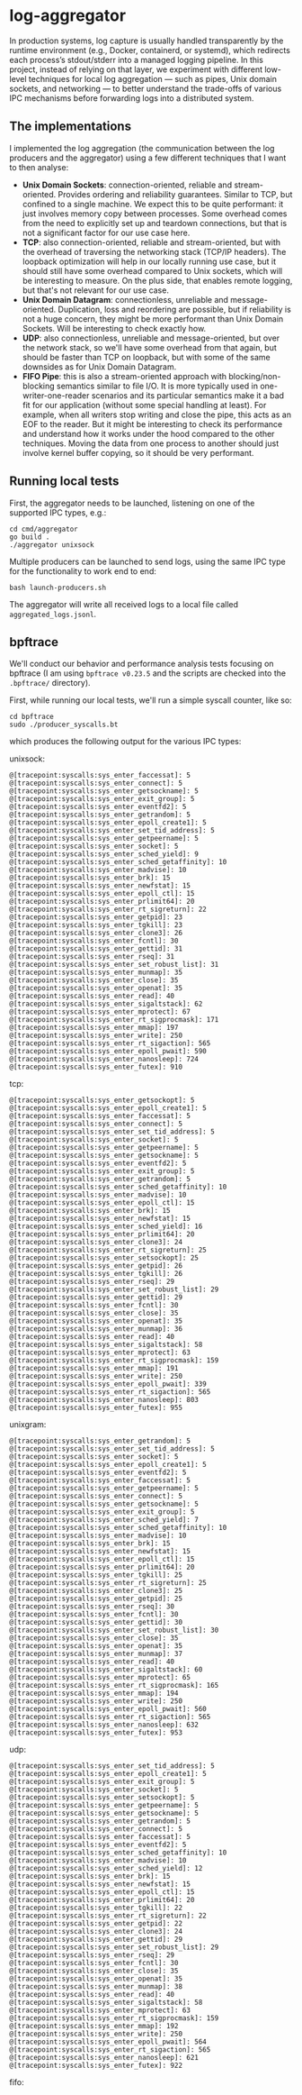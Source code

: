 # log-aggregator

In production systems, log capture is usually handled transparently by the runtime environment (e.g., Docker, containerd, or systemd), which redirects each process’s stdout/stderr into a managed logging pipeline. In this project, instead of relying on that layer, we experiment with different low-level techniques for local log aggregation — such as pipes, Unix domain sockets, and networking — to better understand the trade-offs of various IPC mechanisms before forwarding logs into a distributed system.

## The implementations

I implemented the log aggregation (the communication between the log producers and the aggregator) using a few different techniques that I want to then analyse:
- **Unix Domain Sockets**: connection-oriented, reliable and stream-oriented. Provides ordering and reliability guarantees. Similar to TCP, but confined to a single machine. We expect this to be quite performant: it just involves memory copy between processes. Some overhead comes from the need to explicitly set up and teardown connections, but that is not a significant factor for our use case here.
- **TCP**: also connection-oriented, reliable and stream-oriented, but with the overhead of traversing the networking stack (TCP/IP headers). The loopback optimization will help in our locally running use case, but it should still have some overhead compared to Unix sockets, which will be interesting to measure. On the plus side, that enables remote logging, but that's not relevant for our use case.
- **Unix Domain Datagram**: connectionless, unreliable and message-oriented. Duplication, loss and reordering are possible, but if reliability is not a huge concern, they might be more performant than Unix Domain Sockets. Will be interesting to check exactly how. 
- **UDP**: also connectionless, unreliable and message-oriented, but over the network stack, so we'll have some overhead from that again, but should be faster than TCP on loopback, but with some of the same downsides as for Unix Domain Datagram.
- **FIFO Pipe**: this is also a stream-oriented approach with blocking/non-blocking semantics similar to file I/O. It is more typically used in one-writer-one-reader scenarios and its particular semantics make it a bad fit for our application (without some special handling at least). For example, when all writers stop writing and close the pipe, this acts as an EOF to the reader. But it might be interesting to check its performance and understand how it works under the hood compared to the other techniques. Moving the data from one process to another should just involve kernel buffer copying, so it should be very performant.

## Running local tests

First, the aggregator needs to be launched, listening on one of the supported IPC types, e.g.:
```
cd cmd/aggregator
go build .
./aggregator unixsock
```

Multiple producers can be launched to send logs, using the same IPC type for the functionality to work end to end:
```
bash launch-producers.sh
```

The aggregator will write all received logs to a local file called `aggregated_logs.jsonl`.

## bpftrace

We'll conduct our behavior and performance analysis tests focusing on bpftrace (I am using `bpftrace v0.23.5` and the scripts are checked into the `.bpftrace/` directory).

First, while running our local tests, we'll run a simple syscall counter, like so:
```
cd bpftrace
sudo ./producer_syscalls.bt
```

which produces the following output for the various IPC types:

unixsock:
```
@[tracepoint:syscalls:sys_enter_faccessat]: 5
@[tracepoint:syscalls:sys_enter_connect]: 5
@[tracepoint:syscalls:sys_enter_getsockname]: 5
@[tracepoint:syscalls:sys_enter_exit_group]: 5
@[tracepoint:syscalls:sys_enter_eventfd2]: 5
@[tracepoint:syscalls:sys_enter_getrandom]: 5
@[tracepoint:syscalls:sys_enter_epoll_create1]: 5
@[tracepoint:syscalls:sys_enter_set_tid_address]: 5
@[tracepoint:syscalls:sys_enter_getpeername]: 5
@[tracepoint:syscalls:sys_enter_socket]: 5
@[tracepoint:syscalls:sys_enter_sched_yield]: 9
@[tracepoint:syscalls:sys_enter_sched_getaffinity]: 10
@[tracepoint:syscalls:sys_enter_madvise]: 10
@[tracepoint:syscalls:sys_enter_brk]: 15
@[tracepoint:syscalls:sys_enter_newfstat]: 15
@[tracepoint:syscalls:sys_enter_epoll_ctl]: 15
@[tracepoint:syscalls:sys_enter_prlimit64]: 20
@[tracepoint:syscalls:sys_enter_rt_sigreturn]: 22
@[tracepoint:syscalls:sys_enter_getpid]: 23
@[tracepoint:syscalls:sys_enter_tgkill]: 23
@[tracepoint:syscalls:sys_enter_clone3]: 26
@[tracepoint:syscalls:sys_enter_fcntl]: 30
@[tracepoint:syscalls:sys_enter_gettid]: 31
@[tracepoint:syscalls:sys_enter_rseq]: 31
@[tracepoint:syscalls:sys_enter_set_robust_list]: 31
@[tracepoint:syscalls:sys_enter_munmap]: 35
@[tracepoint:syscalls:sys_enter_close]: 35
@[tracepoint:syscalls:sys_enter_openat]: 35
@[tracepoint:syscalls:sys_enter_read]: 40
@[tracepoint:syscalls:sys_enter_sigaltstack]: 62
@[tracepoint:syscalls:sys_enter_mprotect]: 67
@[tracepoint:syscalls:sys_enter_rt_sigprocmask]: 171
@[tracepoint:syscalls:sys_enter_mmap]: 197
@[tracepoint:syscalls:sys_enter_write]: 250
@[tracepoint:syscalls:sys_enter_rt_sigaction]: 565
@[tracepoint:syscalls:sys_enter_epoll_pwait]: 590
@[tracepoint:syscalls:sys_enter_nanosleep]: 724
@[tracepoint:syscalls:sys_enter_futex]: 910
```

tcp:
```
@[tracepoint:syscalls:sys_enter_getsockopt]: 5
@[tracepoint:syscalls:sys_enter_epoll_create1]: 5
@[tracepoint:syscalls:sys_enter_faccessat]: 5
@[tracepoint:syscalls:sys_enter_connect]: 5
@[tracepoint:syscalls:sys_enter_set_tid_address]: 5
@[tracepoint:syscalls:sys_enter_socket]: 5
@[tracepoint:syscalls:sys_enter_getpeername]: 5
@[tracepoint:syscalls:sys_enter_getsockname]: 5
@[tracepoint:syscalls:sys_enter_eventfd2]: 5
@[tracepoint:syscalls:sys_enter_exit_group]: 5
@[tracepoint:syscalls:sys_enter_getrandom]: 5
@[tracepoint:syscalls:sys_enter_sched_getaffinity]: 10
@[tracepoint:syscalls:sys_enter_madvise]: 10
@[tracepoint:syscalls:sys_enter_epoll_ctl]: 15
@[tracepoint:syscalls:sys_enter_brk]: 15
@[tracepoint:syscalls:sys_enter_newfstat]: 15
@[tracepoint:syscalls:sys_enter_sched_yield]: 16
@[tracepoint:syscalls:sys_enter_prlimit64]: 20
@[tracepoint:syscalls:sys_enter_clone3]: 24
@[tracepoint:syscalls:sys_enter_rt_sigreturn]: 25
@[tracepoint:syscalls:sys_enter_setsockopt]: 25
@[tracepoint:syscalls:sys_enter_getpid]: 26
@[tracepoint:syscalls:sys_enter_tgkill]: 26
@[tracepoint:syscalls:sys_enter_rseq]: 29
@[tracepoint:syscalls:sys_enter_set_robust_list]: 29
@[tracepoint:syscalls:sys_enter_gettid]: 29
@[tracepoint:syscalls:sys_enter_fcntl]: 30
@[tracepoint:syscalls:sys_enter_close]: 35
@[tracepoint:syscalls:sys_enter_openat]: 35
@[tracepoint:syscalls:sys_enter_munmap]: 36
@[tracepoint:syscalls:sys_enter_read]: 40
@[tracepoint:syscalls:sys_enter_sigaltstack]: 58
@[tracepoint:syscalls:sys_enter_mprotect]: 63
@[tracepoint:syscalls:sys_enter_rt_sigprocmask]: 159
@[tracepoint:syscalls:sys_enter_mmap]: 191
@[tracepoint:syscalls:sys_enter_write]: 250
@[tracepoint:syscalls:sys_enter_epoll_pwait]: 339
@[tracepoint:syscalls:sys_enter_rt_sigaction]: 565
@[tracepoint:syscalls:sys_enter_nanosleep]: 803
@[tracepoint:syscalls:sys_enter_futex]: 955
```

unixgram:
```
@[tracepoint:syscalls:sys_enter_getrandom]: 5
@[tracepoint:syscalls:sys_enter_set_tid_address]: 5
@[tracepoint:syscalls:sys_enter_socket]: 5
@[tracepoint:syscalls:sys_enter_epoll_create1]: 5
@[tracepoint:syscalls:sys_enter_eventfd2]: 5
@[tracepoint:syscalls:sys_enter_faccessat]: 5
@[tracepoint:syscalls:sys_enter_getpeername]: 5
@[tracepoint:syscalls:sys_enter_connect]: 5
@[tracepoint:syscalls:sys_enter_getsockname]: 5
@[tracepoint:syscalls:sys_enter_exit_group]: 5
@[tracepoint:syscalls:sys_enter_sched_yield]: 7
@[tracepoint:syscalls:sys_enter_sched_getaffinity]: 10
@[tracepoint:syscalls:sys_enter_madvise]: 10
@[tracepoint:syscalls:sys_enter_brk]: 15
@[tracepoint:syscalls:sys_enter_newfstat]: 15
@[tracepoint:syscalls:sys_enter_epoll_ctl]: 15
@[tracepoint:syscalls:sys_enter_prlimit64]: 20
@[tracepoint:syscalls:sys_enter_tgkill]: 25
@[tracepoint:syscalls:sys_enter_rt_sigreturn]: 25
@[tracepoint:syscalls:sys_enter_clone3]: 25
@[tracepoint:syscalls:sys_enter_getpid]: 25
@[tracepoint:syscalls:sys_enter_rseq]: 30
@[tracepoint:syscalls:sys_enter_fcntl]: 30
@[tracepoint:syscalls:sys_enter_gettid]: 30
@[tracepoint:syscalls:sys_enter_set_robust_list]: 30
@[tracepoint:syscalls:sys_enter_close]: 35
@[tracepoint:syscalls:sys_enter_openat]: 35
@[tracepoint:syscalls:sys_enter_munmap]: 37
@[tracepoint:syscalls:sys_enter_read]: 40
@[tracepoint:syscalls:sys_enter_sigaltstack]: 60
@[tracepoint:syscalls:sys_enter_mprotect]: 65
@[tracepoint:syscalls:sys_enter_rt_sigprocmask]: 165
@[tracepoint:syscalls:sys_enter_mmap]: 194
@[tracepoint:syscalls:sys_enter_write]: 250
@[tracepoint:syscalls:sys_enter_epoll_pwait]: 560
@[tracepoint:syscalls:sys_enter_rt_sigaction]: 565
@[tracepoint:syscalls:sys_enter_nanosleep]: 632
@[tracepoint:syscalls:sys_enter_futex]: 953
```

udp:
```
@[tracepoint:syscalls:sys_enter_set_tid_address]: 5
@[tracepoint:syscalls:sys_enter_epoll_create1]: 5
@[tracepoint:syscalls:sys_enter_exit_group]: 5
@[tracepoint:syscalls:sys_enter_socket]: 5
@[tracepoint:syscalls:sys_enter_setsockopt]: 5
@[tracepoint:syscalls:sys_enter_getpeername]: 5
@[tracepoint:syscalls:sys_enter_getsockname]: 5
@[tracepoint:syscalls:sys_enter_getrandom]: 5
@[tracepoint:syscalls:sys_enter_connect]: 5
@[tracepoint:syscalls:sys_enter_faccessat]: 5
@[tracepoint:syscalls:sys_enter_eventfd2]: 5
@[tracepoint:syscalls:sys_enter_sched_getaffinity]: 10
@[tracepoint:syscalls:sys_enter_madvise]: 10
@[tracepoint:syscalls:sys_enter_sched_yield]: 12
@[tracepoint:syscalls:sys_enter_brk]: 15
@[tracepoint:syscalls:sys_enter_newfstat]: 15
@[tracepoint:syscalls:sys_enter_epoll_ctl]: 15
@[tracepoint:syscalls:sys_enter_prlimit64]: 20
@[tracepoint:syscalls:sys_enter_tgkill]: 22
@[tracepoint:syscalls:sys_enter_rt_sigreturn]: 22
@[tracepoint:syscalls:sys_enter_getpid]: 22
@[tracepoint:syscalls:sys_enter_clone3]: 24
@[tracepoint:syscalls:sys_enter_gettid]: 29
@[tracepoint:syscalls:sys_enter_set_robust_list]: 29
@[tracepoint:syscalls:sys_enter_rseq]: 29
@[tracepoint:syscalls:sys_enter_fcntl]: 30
@[tracepoint:syscalls:sys_enter_close]: 35
@[tracepoint:syscalls:sys_enter_openat]: 35
@[tracepoint:syscalls:sys_enter_munmap]: 38
@[tracepoint:syscalls:sys_enter_read]: 40
@[tracepoint:syscalls:sys_enter_sigaltstack]: 58
@[tracepoint:syscalls:sys_enter_mprotect]: 63
@[tracepoint:syscalls:sys_enter_rt_sigprocmask]: 159
@[tracepoint:syscalls:sys_enter_mmap]: 192
@[tracepoint:syscalls:sys_enter_write]: 250
@[tracepoint:syscalls:sys_enter_epoll_pwait]: 564
@[tracepoint:syscalls:sys_enter_rt_sigaction]: 565
@[tracepoint:syscalls:sys_enter_nanosleep]: 621
@[tracepoint:syscalls:sys_enter_futex]: 922
```

fifo:
```
```
